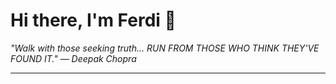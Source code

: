 <h1>Hi there, I'm Ferdi 👋</h1>

<p><em>
  "Walk with those seeking truth... RUN FROM THOSE WHO THINK THEY'VE FOUND IT." — Deepak Chopra
</em></p>

---
